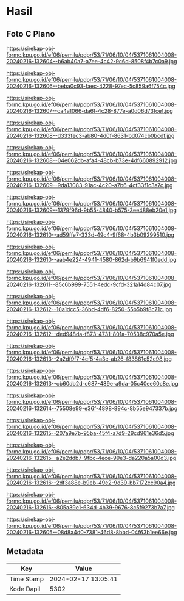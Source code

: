 # Hasil

## Foto C Plano

https://sirekap-obj-formc.kpu.go.id/ef06/pemilu/pdpr/53/71/06/10/04/5371061004008-20240216-132604--b6ab40a7-a7ee-4c42-9c6d-8508f4b7c0a9.jpg

https://sirekap-obj-formc.kpu.go.id/ef06/pemilu/pdpr/53/71/06/10/04/5371061004008-20240216-132606--beba0c93-faec-4228-97ec-5c859a6f754c.jpg

https://sirekap-obj-formc.kpu.go.id/ef06/pemilu/pdpr/53/71/06/10/04/5371061004008-20240216-132607--ca4a1066-da6f-4c28-877e-a0d06d73fce1.jpg

https://sirekap-obj-formc.kpu.go.id/ef06/pemilu/pdpr/53/71/06/10/04/5371061004008-20240216-132608--d333fec3-ab80-4d0f-8631-bd074cb0bcdf.jpg

https://sirekap-obj-formc.kpu.go.id/ef06/pemilu/pdpr/53/71/06/10/04/5371061004008-20240216-132608--04e062db-afa4-48cb-b73e-4df660892912.jpg

https://sirekap-obj-formc.kpu.go.id/ef06/pemilu/pdpr/53/71/06/10/04/5371061004008-20240216-132609--9da13083-91ac-4c20-a7b6-4cf33f1c3a7c.jpg

https://sirekap-obj-formc.kpu.go.id/ef06/pemilu/pdpr/53/71/06/10/04/5371061004008-20240216-132609--1379f96d-9b55-4840-b575-3ee488eb20e1.jpg

https://sirekap-obj-formc.kpu.go.id/ef06/pemilu/pdpr/53/71/06/10/04/5371061004008-20240216-132610--ad59ffe7-333d-49c4-9f68-4b3b09299510.jpg

https://sirekap-obj-formc.kpu.go.id/ef06/pemilu/pdpr/53/71/06/10/04/5371061004008-20240216-132610--aab4e224-4941-4580-862d-b9b6941f0edd.jpg

https://sirekap-obj-formc.kpu.go.id/ef06/pemilu/pdpr/53/71/06/10/04/5371061004008-20240216-132611--85c6b999-7551-4edc-9cfd-321a14d84c07.jpg

https://sirekap-obj-formc.kpu.go.id/ef06/pemilu/pdpr/53/71/06/10/04/5371061004008-20240216-132612--10a1dcc5-36bd-4df6-8250-55b5b9f8c71c.jpg

https://sirekap-obj-formc.kpu.go.id/ef06/pemilu/pdpr/53/71/06/10/04/5371061004008-20240216-132612--ded948da-f873-4731-801a-70538c970a5e.jpg

https://sirekap-obj-formc.kpu.go.id/ef06/pemilu/pdpr/53/71/06/10/04/5371061004008-20240216-132613--2a2df9f7-4cf5-4a3e-ab26-f83861e52c98.jpg

https://sirekap-obj-formc.kpu.go.id/ef06/pemilu/pdpr/53/71/06/10/04/5371061004008-20240216-132613--cb60db2d-c687-489e-a9da-05c40ee60c8e.jpg

https://sirekap-obj-formc.kpu.go.id/ef06/pemilu/pdpr/53/71/06/10/04/5371061004008-20240216-132614--75508e99-e36f-4898-894c-8b55e947337b.jpg

https://sirekap-obj-formc.kpu.go.id/ef06/pemilu/pdpr/53/71/06/10/04/5371061004008-20240216-132615--207a9e7b-95ba-45f4-a7d9-29cd961e36d5.jpg

https://sirekap-obj-formc.kpu.go.id/ef06/pemilu/pdpr/53/71/06/10/04/5371061004008-20240216-132615--a2e2ddb7-9fbc-4ece-99e3-da220a5a00d3.jpg

https://sirekap-obj-formc.kpu.go.id/ef06/pemilu/pdpr/53/71/06/10/04/5371061004008-20240216-132616--2df3a88e-b9eb-49e2-9d39-bb7172cc90a4.jpg

https://sirekap-obj-formc.kpu.go.id/ef06/pemilu/pdpr/53/71/06/10/04/5371061004008-20240216-132616--805a39e1-634d-4b39-9676-8c5f9273b7a7.jpg

https://sirekap-obj-formc.kpu.go.id/ef06/pemilu/pdpr/53/71/06/10/04/5371061004008-20240216-132605--08d8a4d0-7381-46d8-8bbd-04f63b1ee66e.jpg


## Metadata

| Key        | Value               |
| ---------- | ------------------- |
| Time Stamp | 2024-02-17 13:05:41 |
| Kode Dapil | 5302                |



